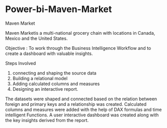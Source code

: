 # Power-bi-Maven-Market
Maven Market

Maven Marketis a multi-national grocery chain with locations in Canada, Mexico and the United States.


Objective : To work through the Business Intelligence Workflow and to create a dashboard with valuable insights.

Steps Involved

1. connecting and shaping the source data
2. Building a relational model
3. Adding calculated columns and measures
4. Designing an interactive report.

 The datasets were shaped and connected based on the relation between foreign and primary keys and a relationship was created.
Calculated columns and measures were added with the help of DAX formulas and time intelligent Functions.
A user interactive dashboard was created along with the key insights derived from the report.
